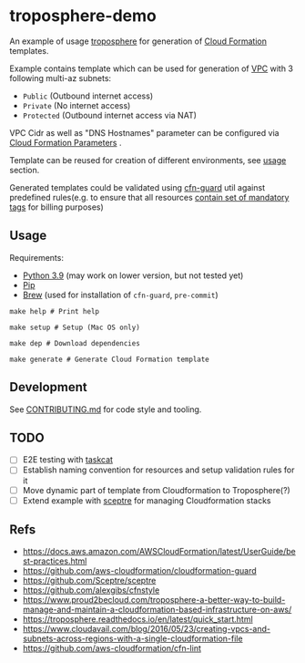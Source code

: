 # troposphere-demo

An example of usage [troposphere](https://github.com/cloudtools/troposphere) for generation
of [Cloud Formation](https://aws.amazon.com/cloudformation/) templates.

Example contains template which can be used for generation of [VPC](https://aws.amazon.com/vpc/) with 3 following
multi-az subnets:

- `Public` (Outbound internet access)
- `Private` (No internet access)
- `Protected` (Outbound internet access via NAT)

VPC Cidr as well as "DNS Hostnames" parameter can be configured
via [Cloud Formation Parameters](https://docs.aws.amazon.com/AWSCloudFormation/latest/UserGuide/parameters-section-structure.html)
.

Template can be reused for creation of different environments, see [usage](#usage) section.

Generated templates could be validated using [cfn-guard](https://github.com/aws-cloudformation/cloudformation-guard)
util against predefined rules(e.g. to ensure that all
resources [contain set of mandatory tags](./validation/mandatory_tags.ruleset) for billing purposes)

## Usage

Requirements:

- [Python 3.9](https://www.python.org/) (may work on lower version, but not tested yet)
- [Pip](https://pypi.org/project/pip/)
- [Brew](https://brew.sh/) (used for installation of `cfn-guard`, `pre-commit`)

```shell
make help # Print help

make setup # Setup (Mac OS only)

make dep # Download dependencies

make generate # Generate Cloud Formation template
```

## Development

See [CONTRIBUTING.md](./CONTRUBUTING.md) for code style and tooling.

## TODO

- [ ] E2E testing with [taskcat](https://github.com/aws-quickstart/taskcat)
- [ ] Establish naming convention for resources and setup validation rules for it
- [ ] Move dynamic part of template from Cloudformation to Troposphere(?)
- [ ] Extend example with [sceptre](https://github.com/Sceptre/sceptre) for managing Cloudformation stacks

## Refs

- https://docs.aws.amazon.com/AWSCloudFormation/latest/UserGuide/best-practices.html
- https://github.com/aws-cloudformation/cloudformation-guard
- https://github.com/Sceptre/sceptre
- https://github.com/alexgibs/cfnstyle
- https://www.proud2becloud.com/troposphere-a-better-way-to-build-manage-and-maintain-a-cloudformation-based-infrastructure-on-aws/
- https://troposphere.readthedocs.io/en/latest/quick_start.html
- https://www.cloudavail.com/blog/2016/05/23/creating-vpcs-and-subnets-across-regions-with-a-single-cloudformation-file
- https://github.com/aws-cloudformation/cfn-lint
